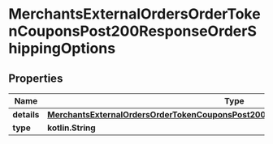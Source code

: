 
# MerchantsExternalOrdersOrderTokenCouponsPost200ResponseOrderShippingOptions

## Properties
Name | Type | Description | Notes
------------ | ------------- | ------------- | -------------
**details** | [**MerchantsExternalOrdersOrderTokenCouponsPost200ResponseOrderShippingOptionsDetails**](MerchantsExternalOrdersOrderTokenCouponsPost200ResponseOrderShippingOptionsDetails.md) |  | 
**type** | **kotlin.String** |  | 



